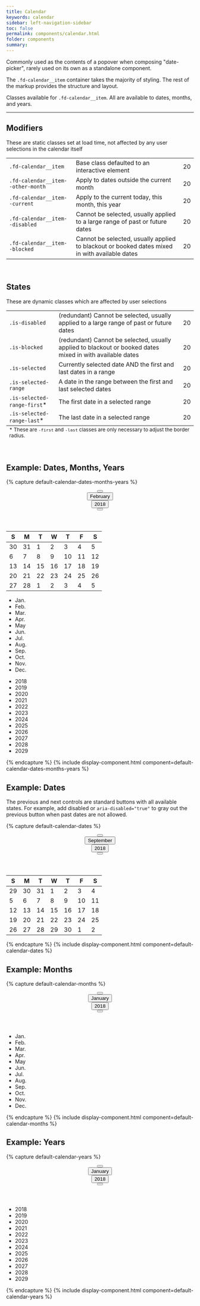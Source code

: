```yaml
---
title: Calendar
keywords: calendar
sidebar: left-navigation-sidebar
toc: false
permalink: components/calendar.html
folder: components
summary:
---
```


Commonly used as the contents of a popover when composing "date-picker", rarely used on its own as a standalone component.

The <code>.fd-calendar__item</code> container takes the majority of styling. The rest of the markup provides the structure and layout.

Classes available for <code>.fd-calendar__item</code>. All are available to dates, months, and years.

<hr/>

## Modifiers
These are static classes set at load time, not affected by any user selections in the calendar itself

<table class="docs-table">
    <tbody>
        <tr>
            <td>
                <code>.fd-calendar__item</code>
            </td>
            <td>
                Base class defaulted to an interactive element
            </td>
            <td>
                <div class="fd-calendar__item">20</div>
            </td>
        </tr>
        <tr>
            <td>
                <code>.fd-calendar__item--other-month</code>
            </td>
            <td>
                Apply to dates outside the current month
            </td>
            <td>
                <div class="fd-calendar__item fd-calendar__item--other-month">20</div>
            </td>
        </tr>
        <tr>
            <td>
                <code>.fd-calendar__item--current</code>
            </td>
            <td>
                Apply to the current today, this month, this year
            </td>
            <td>
                <div class="fd-calendar__item fd-calendar__item--current">20</div>
            </td>
        </tr>
        <tr>
            <td>
                <code>.fd-calendar__item--disabled</code>
            </td>
            <td>
                Cannot be selected, usually applied to a large range of past or future dates
            </td>
            <td>
                <div class="fd-calendar__item fd-calendar__item--disabled">20</div>
            </td>
        </tr>
        <tr>
            <td>
                <code>.fd-calendar__item--blocked</code>
            </td>
            <td>
                Cannot be selected, usually applied to blackout or booked dates mixed in with available dates
            </td>
            <td>
                <div class="fd-calendar__item fd-calendar__item--blocked">20</div>
            </td>
        </tr>
    </tbody>
</table>
<br>

## States
These are dynamic classes which are affected by user selections

<table class="docs-table">
    <tbody>
        <tr>
            <td>
                <code>.is-disabled</code>
            </td>
            <td>
                (redundant) Cannot be selected, usually applied to a large range of past or future dates
            </td>
            <td>
                <div class="fd-calendar__item is-disabled">
                    20
                </div>
            </td>
        </tr>
        <tr>
            <td>
                <code>.is-blocked</code>
            </td>
            <td>
                (redundant) Cannot be selected, usually applied to blackout or booked dates mixed in with available dates
            </td>
            <td>
                <div class="fd-calendar__item is-blocked">
                    20
                </div>
            </td>
        </tr>
        <tr>
            <td>
                <code>.is-selected</code>
            </td>
            <td>
                Currently selected date AND the first and last dates in a range
            </td>
            <td>
                <div class="fd-calendar__item is-selected">
                    20
                </div>
            </td>
        </tr>
        <tr>
            <td>
                <code>.is-selected-range</code>
            </td>
            <td>
                A date in the range between the first and last selected dates
            </td>
            <td>
                <div class="fd-calendar__item is-selected-range">
                    20
                </div>
            </td>
        </tr>
        <tr>
            <td>
                <code>.is-selected-range-first</code>*
            </td>
            <td>
                The first date in a selected range
            </td>
            <td>
                <div class="fd-calendar__item is-selected is-selected-range-first">
                    20
                </div>
            </td>
        </tr>
        <tr>
            <td>
                <code>.is-selected-range-last</code>*
            </td>
            <td>
                The last date in a selected range
            </td>
            <td>
                <div class="fd-calendar__item is-selected is-selected-range-last">
                    20
                </div>
            </td>
        </tr>
    </tbody>
    <tfoot>
        <td colspan="3">
            <small>* These are <code>-first</code> and <code>-last</code> classes are only necessary to adjust the border radius.</small>
        </td>
    </tfoot>
</table>
<br>

## Example: Dates, Months, Years

{% capture default-calendar-dates-months-years %}
<div class="fd-calendar">
	<header class="fd-calendar__header">
	<div class="fd-calendar__navigation">
		<div class="fd-calendar__action">
			<button class=" fd-button--toolbar fd-button--xs sap-icon--slim-arrow-left" aria-label="Previous" aria-disabled="false"></button>
		</div>
		<div class="fd-calendar__action">
			<button class=" fd-button--secondary fd-button--s" aria-selected="false" aria-expanded="false" aria-controls="crM8l491">February</button>
		</div>
		<div class="fd-calendar__action">
			<button class=" fd-button--secondary fd-button--s" aria-selected="false" aria-expanded="false" aria-controls="FTXrD591">2018</button>
		</div>
		<div class="fd-calendar__action">
			<button class=" fd-button--toolbar fd-button--xs sap-icon--slim-arrow-right" aria-label="Next"></button>
		</div>
	</div>
	</header>
	<div class="fd-calendar__content">
		<div class="fd-calendar__dates" id="XVXTR263" aria-hidden="false">
			<table class="fd-calendar__table" role="grid">
			<thead class="fd-calendar__group">
			<tr class="fd-calendar__row">
				<th class="fd-calendar__column-header">
					<span class="fd-calendar__day-of-week">S</span>
				</th>
				<th class="fd-calendar__column-header">
					<span class="fd-calendar__day-of-week">M</span>
				</th>
				<th class="fd-calendar__column-header">
					<span class="fd-calendar__day-of-week">T</span>
				</th>
				<th class="fd-calendar__column-header">
					<span class="fd-calendar__day-of-week">W</span>
				</th>
				<th class="fd-calendar__column-header">
					<span class="fd-calendar__day-of-week">T</span>
				</th>
				<th class="fd-calendar__column-header">
					<span class="fd-calendar__day-of-week">F</span>
				</th>
				<th class="fd-calendar__column-header">
					<span class="fd-calendar__day-of-week">S</span>
				</th>
			</tr>
			</thead>
			<tbody class="fd-calendar__group">
			<tr class="fd-calendar__row">
				<td class="fd-calendar__item fd-calendar__item--other-month" role="gridcell">
					<span class="fd-calendar__text">30</span>
				</td>
				<td class="fd-calendar__item fd-calendar__item--other-month" role="gridcell">
					<span class="fd-calendar__text">31</span>
				</td>
				<td class="fd-calendar__item" role="gridcell">
					<span class="fd-calendar__text">1</span>
				</td>
				<td class="fd-calendar__item" role="gridcell">
					<span class="fd-calendar__text">2</span>
				</td>
				<td class="fd-calendar__item" role="gridcell">
					<span class="fd-calendar__text">3</span>
				</td>
				<td class="fd-calendar__item" role="gridcell">
					<span class="fd-calendar__text">4</span>
				</td>
				<td class="fd-calendar__item is-selected is-selected-range-first" role="gridcell">
					<span class="fd-calendar__text">5</span>
				</td>
			</tr>
			<tr class="fd-calendar__row">
				<td class="fd-calendar__item is-selected-range" role="gridcell">
					<span class="fd-calendar__text">6</span>
				</td>
				<td class="fd-calendar__item is-selected-range" role="gridcell">
					<span class="fd-calendar__text">7</span>
				</td>
				<td class="fd-calendar__item is-selected-range" role="gridcell">
					<span class="fd-calendar__text">8</span>
				</td>
				<td class="fd-calendar__item is-selected-range" role="gridcell">
					<span class="fd-calendar__text">9</span>
				</td>
				<td class="fd-calendar__item is-selected-range" role="gridcell">
					<span class="fd-calendar__text">10</span>
				</td>
				<td class="fd-calendar__item is-selected-range" role="gridcell">
					<span class="fd-calendar__text">11</span>
				</td>
				<td class="fd-calendar__item is-selected-range" role="gridcell">
					<span class="fd-calendar__text">12</span>
				</td>
			</tr>
			<tr class="fd-calendar__row">
				<td class="fd-calendar__item is-selected-range" role="gridcell">
					<span class="fd-calendar__text">13</span>
				</td>
				<td class="fd-calendar__item is-selected-range" role="gridcell">
					<span class="fd-calendar__text">14</span>
				</td>
				<td class="fd-calendar__item is-selected-range" role="gridcell">
					<span class="fd-calendar__text">15</span>
				</td>
				<td class="fd-calendar__item is-selected-range" role="gridcell">
					<span class="fd-calendar__text">16</span>
				</td>
				<td class="fd-calendar__item is-selected-range" role="gridcell">
					<span class="fd-calendar__text">17</span>
				</td>
				<td class="fd-calendar__item is-selected-range" role="gridcell">
					<span class="fd-calendar__text">18</span>
				</td>
				<td class="fd-calendar__item fd-calendar__item--current is-selected-range" role="gridcell">
					<span class="fd-calendar__text">19</span>
				</td>
			</tr>
			<tr class="fd-calendar__row">
				<td class="fd-calendar__item is-selected is-selected-range-last" role="gridcell">
					<span class="fd-calendar__text">20</span>
				</td>
				<td class="fd-calendar__item" role="gridcell">
					<span class="fd-calendar__text">21</span>
				</td>
				<td class="fd-calendar__item" role="gridcell">
					<span class="fd-calendar__text">22</span>
				</td>
				<td class="fd-calendar__item" role="gridcell">
					<span class="fd-calendar__text">23</span>
				</td>
				<td class="fd-calendar__item is-blocked" role="gridcell">
					<span class="fd-calendar__text">24</span>
				</td>
				<td class="fd-calendar__item is-blocked" role="gridcell">
					<span class="fd-calendar__text">25</span>
				</td>
				<td class="fd-calendar__item is-blocked" role="gridcell">
					<span class="fd-calendar__text">26</span>
				</td>
			</tr>
			<tr class="fd-calendar__row">
				<td class="fd-calendar__item is-blocked" role="gridcell">
					<span class="fd-calendar__text">27</span>
				</td>
				<td class="fd-calendar__item is-blocked" role="gridcell">
					<span class="fd-calendar__text">28</span>
				</td>
				<td class="fd-calendar__item fd-calendar__item--other-month" role="gridcell">
					<span class="fd-calendar__text">1</span>
				</td>
				<td class="fd-calendar__item fd-calendar__item--other-month" role="gridcell">
					<span class="fd-calendar__text">2</span>
				</td>
				<td class="fd-calendar__item fd-calendar__item--other-month" role="gridcell">
					<span class="fd-calendar__text">3</span>
				</td>
				<td class="fd-calendar__item fd-calendar__item--other-month" role="gridcell">
					<span class="fd-calendar__text">4</span>
				</td>
				<td class="fd-calendar__item fd-calendar__item--other-month" role="gridcell">
					<span class="fd-calendar__text">5</span>
				</td>
			</tr>
			</tbody>
			</table>
		</div>
		<div class="fd-calendar__months" id="crM8l491" aria-hidden="true">
			<ul class="fd-calendar__list">
				<li class="fd-calendar__item">
				<span class="fd-calendar__text">Jan.</span></li>
				<li class="fd-calendar__item fd-calendar__item--current">
				<span class="fd-calendar__text">Feb.</span></li>
				<li class="fd-calendar__item">
				<span class="fd-calendar__text">Mar.</span></li>
				<li class="fd-calendar__item is-selected">
				<span class="fd-calendar__text">Apr.</span></li>
				<li class="fd-calendar__item">
				<span class="fd-calendar__text">May</span></li>
				<li class="fd-calendar__item">
				<span class="fd-calendar__text">Jun.</span></li>
				<li class="fd-calendar__item">
				<span class="fd-calendar__text">Jul.</span></li>
				<li class="fd-calendar__item">
				<span class="fd-calendar__text">Aug.</span></li>
				<li class="fd-calendar__item">
				<span class="fd-calendar__text">Sep.</span></li>
				<li class="fd-calendar__item">
				<span class="fd-calendar__text">Oct.</span></li>
				<li class="fd-calendar__item">
				<span class="fd-calendar__text">Nov.</span></li>
				<li class="fd-calendar__item">
				<span class="fd-calendar__text">Dec.</span></li>
			</ul>
		</div>
		<div class="fd-calendar__years" aria-hidden="true" id="FTXrD591">
			<ul class="fd-calendar__list">
				<li class="fd-calendar__item fd-calendar__item--current">
				<span class="fd-calendar__text">2018</span></li>
				<li class="fd-calendar__item">
				<span class="fd-calendar__text">2019</span></li>
				<li class="fd-calendar__item">
				<span class="fd-calendar__text">2020</span></li>
				<li class="fd-calendar__item is-selected">
				<span class="fd-calendar__text">2021</span></li>
				<li class="fd-calendar__item">
				<span class="fd-calendar__text">2022</span></li>
				<li class="fd-calendar__item">
				<span class="fd-calendar__text">2023</span></li>
				<li class="fd-calendar__item">
				<span class="fd-calendar__text">2024</span></li>
				<li class="fd-calendar__item">
				<span class="fd-calendar__text">2025</span></li>
				<li class="fd-calendar__item">
				<span class="fd-calendar__text">2026</span></li>
				<li class="fd-calendar__item">
				<span class="fd-calendar__text">2027</span></li>
				<li class="fd-calendar__item">
				<span class="fd-calendar__text">2028</span></li>
				<li class="fd-calendar__item">
				<span class="fd-calendar__text">2029</span></li>
			</ul>
		</div>
	</div>
</div>
{% endcapture %}
{% include display-component.html component=default-calendar-dates-months-years %}

## Example: Dates
The previous and next controls are standard buttons with all available states. For example, add disabled or <code>aria-disabled="true"</code> to gray out the previous button when past dates are not allowed.

{% capture default-calendar-dates %}
<div class="fd-calendar">
	<header class="fd-calendar__header">
	<div class="fd-calendar__navigation">
		<div class="fd-calendar__action">
			<button class=" fd-button--toolbar fd-button--xs sap-icon--slim-arrow-left" aria-label="Previous" aria-disabled="true"></button>
		</div>
		<div class="fd-calendar__action">
			<button class=" fd-button--secondary fd-button--s" aria-selected="false" aria-expanded="false" aria-controls="xB1D3835">September</button>
		</div>
		<div class="fd-calendar__action">
			<button class=" fd-button--secondary fd-button--s" aria-selected="false" aria-expanded="false" aria-controls="8bZhe525">2018</button>
		</div>
		<div class="fd-calendar__action">
			<button class=" fd-button--toolbar fd-button--xs sap-icon--slim-arrow-right" aria-label="Next"></button>
		</div>
	</div>
	</header>
	<div class="fd-calendar__content">
		<div class="fd-calendar__dates" id="TgBx9346" aria-hidden="false">
			<table class="fd-calendar__table" role="grid">
			<thead class="fd-calendar__group">
			<tr class="fd-calendar__row">
				<th class="fd-calendar__column-header">
					<span class="fd-calendar__day-of-week">S</span>
				</th>
				<th class="fd-calendar__column-header">
					<span class="fd-calendar__day-of-week">M</span>
				</th>
				<th class="fd-calendar__column-header">
					<span class="fd-calendar__day-of-week">T</span>
				</th>
				<th class="fd-calendar__column-header">
					<span class="fd-calendar__day-of-week">W</span>
				</th>
				<th class="fd-calendar__column-header">
					<span class="fd-calendar__day-of-week">T</span>
				</th>
				<th class="fd-calendar__column-header">
					<span class="fd-calendar__day-of-week">F</span>
				</th>
				<th class="fd-calendar__column-header">
					<span class="fd-calendar__day-of-week">S</span>
				</th>
			</tr>
			</thead>
			<tbody class="fd-calendar__group">
			<tr class="fd-calendar__row">
				<td class="fd-calendar__item fd-calendar__item--other-month is-disabled" role="gridcell">
					<span class="fd-calendar__text">29</span>
				</td>
				<td class="fd-calendar__item fd-calendar__item--other-month is-disabled" role="gridcell">
					<span class="fd-calendar__text">30</span>
				</td>
				<td class="fd-calendar__item fd-calendar__item--other-month is-disabled" role="gridcell">
					<span class="fd-calendar__text">31</span>
				</td>
				<td class="fd-calendar__item is-disabled" role="gridcell">
					<span class="fd-calendar__text">1</span>
				</td>
				<td class="fd-calendar__item is-disabled" role="gridcell">
					<span class="fd-calendar__text">2</span>
				</td>
				<td class="fd-calendar__item is-disabled" role="gridcell">
					<span class="fd-calendar__text">3</span>
				</td>
				<td class="fd-calendar__item is-disabled" role="gridcell">
					<span class="fd-calendar__text">4</span>
				</td>
			</tr>
			<tr class="fd-calendar__row">
				<td class="fd-calendar__item is-disabled" role="gridcell">
					<span class="fd-calendar__text">5</span>
				</td>
				<td class="fd-calendar__item fd-calendar__item--current" role="gridcell">
					<span class="fd-calendar__text">6</span>
				</td>
				<td class="fd-calendar__item" role="gridcell">
					<span class="fd-calendar__text">7</span>
				</td>
				<td class="fd-calendar__item" role="gridcell">
					<span class="fd-calendar__text">8</span>
				</td>
				<td class="fd-calendar__item" role="gridcell">
					<span class="fd-calendar__text">9</span>
				</td>
				<td class="fd-calendar__item" role="gridcell">
					<span class="fd-calendar__text">10</span>
				</td>
				<td class="fd-calendar__item" role="gridcell">
					<span class="fd-calendar__text">11</span>
				</td>
			</tr>
			<tr class="fd-calendar__row">
				<td class="fd-calendar__item" role="gridcell">
					<span class="fd-calendar__text">12</span>
				</td>
				<td class="fd-calendar__item" role="gridcell">
					<span class="fd-calendar__text">13</span>
				</td>
				<td class="fd-calendar__item" role="gridcell">
					<span class="fd-calendar__text">14</span>
				</td>
				<td class="fd-calendar__item is-selected" role="gridcell">
					<span class="fd-calendar__text">15</span>
				</td>
				<td class="fd-calendar__item" role="gridcell">
					<span class="fd-calendar__text">16</span>
				</td>
				<td class="fd-calendar__item" role="gridcell">
					<span class="fd-calendar__text">17</span>
				</td>
				<td class="fd-calendar__item" role="gridcell">
					<span class="fd-calendar__text">18</span>
				</td>
			</tr>
			<tr class="fd-calendar__row">
				<td class="fd-calendar__item" role="gridcell">
					<span class="fd-calendar__text">19</span>
				</td>
				<td class="fd-calendar__item" role="gridcell">
					<span class="fd-calendar__text">20</span>
				</td>
				<td class="fd-calendar__item" role="gridcell">
					<span class="fd-calendar__text">21</span>
				</td>
				<td class="fd-calendar__item" role="gridcell">
					<span class="fd-calendar__text">22</span>
				</td>
				<td class="fd-calendar__item" role="gridcell">
					<span class="fd-calendar__text">23</span>
				</td>
				<td class="fd-calendar__item" role="gridcell">
					<span class="fd-calendar__text">24</span>
				</td>
				<td class="fd-calendar__item" role="gridcell">
					<span class="fd-calendar__text">25</span>
				</td>
			</tr>
			<tr class="fd-calendar__row">
				<td class="fd-calendar__item is-blocked" role="gridcell">
					<span class="fd-calendar__text">26</span>
				</td>
				<td class="fd-calendar__item is-blocked" role="gridcell">
					<span class="fd-calendar__text">27</span>
				</td>
				<td class="fd-calendar__item is-blocked" role="gridcell">
					<span class="fd-calendar__text">28</span>
				</td>
				<td class="fd-calendar__item" role="gridcell">
					<span class="fd-calendar__text">29</span>
				</td>
				<td class="fd-calendar__item" role="gridcell">
					<span class="fd-calendar__text">30</span>
				</td>
				<td class="fd-calendar__item fd-calendar__item--other-month" role="gridcell">
					<span class="fd-calendar__text">1</span>
				</td>
				<td class="fd-calendar__item fd-calendar__item--other-month" role="gridcell">
					<span class="fd-calendar__text">2</span>
				</td>
			</tr>
			</tbody>
			</table>
		</div>
	</div>
</div>
{% endcapture %}
{% include display-component.html component=default-calendar-dates %}

## Example: Months

{% capture default-calendar-months %}
<div class="fd-calendar">
	<header class="fd-calendar__header">
	<div class="fd-calendar__navigation">
		<div class="fd-calendar__action">
			<button class=" fd-button--toolbar fd-button--xs sap-icon--slim-arrow-left" aria-label="Previous" aria-disabled="undefined"></button>
		</div>
		<div class="fd-calendar__action">
			<button class=" fd-button--secondary fd-button--s" aria-selected="true" aria-expanded="true" aria-controls="Eo94h672">January</button>
		</div>
		<div class="fd-calendar__action">
			<button class=" fd-button--secondary fd-button--s" aria-selected="false" aria-expanded="false" aria-controls="GMnxs122">2018</button>
		</div>
		<div class="fd-calendar__action">
			<button class=" fd-button--toolbar fd-button--xs sap-icon--slim-arrow-right" aria-label="Next"></button>
		</div>
	</div>
	</header>
	<div class="fd-calendar__content">
		<div class="fd-calendar__months" id="Eo94h672" aria-hidden="false">
			<ul class="fd-calendar__list">
				<li class="fd-calendar__item fd-calendar__item--current">
				<span class="fd-calendar__text">Jan.</span></li>
				<li class="fd-calendar__item">
				<span class="fd-calendar__text">Feb.</span></li>
				<li class="fd-calendar__item is-selected">
				<span class="fd-calendar__text">Mar.</span></li>
				<li class="fd-calendar__item">
				<span class="fd-calendar__text">Apr.</span></li>
				<li class="fd-calendar__item">
				<span class="fd-calendar__text">May</span></li>
				<li class="fd-calendar__item">
				<span class="fd-calendar__text">Jun.</span></li>
				<li class="fd-calendar__item">
				<span class="fd-calendar__text">Jul.</span></li>
				<li class="fd-calendar__item">
				<span class="fd-calendar__text">Aug.</span></li>
				<li class="fd-calendar__item">
				<span class="fd-calendar__text">Sep.</span></li>
				<li class="fd-calendar__item">
				<span class="fd-calendar__text">Oct.</span></li>
				<li class="fd-calendar__item">
				<span class="fd-calendar__text">Nov.</span></li>
				<li class="fd-calendar__item">
				<span class="fd-calendar__text">Dec.</span></li>
			</ul>
		</div>
	</div>
</div>
{% endcapture %}
{% include display-component.html component=default-calendar-months %}

## Example: Years

{% capture default-calendar-years %}
<div class="fd-calendar">
	<header class="fd-calendar__header">
	<div class="fd-calendar__navigation">
		<div class="fd-calendar__action">
			<button class=" fd-button--toolbar fd-button--xs sap-icon--slim-arrow-left" aria-label="Previous" aria-disabled="undefined"></button>
		</div>
		<div class="fd-calendar__action">
			<button class=" fd-button--secondary fd-button--s" aria-selected="false" aria-expanded="false" aria-controls="fm3cr569">January</button>
		</div>
		<div class="fd-calendar__action">
			<button class=" fd-button--secondary fd-button--s" aria-selected="true" aria-expanded="true" aria-controls="bufLe361">2018</button>
		</div>
		<div class="fd-calendar__action">
			<button class=" fd-button--toolbar fd-button--xs sap-icon--slim-arrow-right" aria-label="Next"></button>
		</div>
	</div>
	</header>
	<div class="fd-calendar__content">
		<div class="fd-calendar__years" aria-hidden="false" id="bufLe361">
			<ul class="fd-calendar__list">
				<li class="fd-calendar__item fd-calendar__item--current">
				<span class="fd-calendar__text">2018</span></li>
				<li class="fd-calendar__item">
				<span class="fd-calendar__text">2019</span></li>
				<li class="fd-calendar__item">
				<span class="fd-calendar__text">2020</span></li>
				<li class="fd-calendar__item is-selected">
				<span class="fd-calendar__text">2021</span></li>
				<li class="fd-calendar__item">
				<span class="fd-calendar__text">2022</span></li>
				<li class="fd-calendar__item">
				<span class="fd-calendar__text">2023</span></li>
				<li class="fd-calendar__item">
				<span class="fd-calendar__text">2024</span></li>
				<li class="fd-calendar__item">
				<span class="fd-calendar__text">2025</span></li>
				<li class="fd-calendar__item">
				<span class="fd-calendar__text">2026</span></li>
				<li class="fd-calendar__item">
				<span class="fd-calendar__text">2027</span></li>
				<li class="fd-calendar__item">
				<span class="fd-calendar__text">2028</span></li>
				<li class="fd-calendar__item">
				<span class="fd-calendar__text">2029</span></li>
			</ul>
		</div>
	</div>
</div>
{% endcapture %}
{% include display-component.html component=default-calendar-years %}